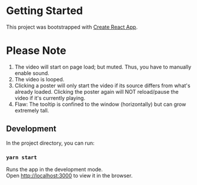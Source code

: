 # Getting Started

This project was bootstrapped with [Create React App](https://github.com/facebook/create-react-app).

# Please Note

1. The video will start on page load; but muted. Thus, you have to manually enable sound.
2. The video is looped.
3. Clicking a poster will only start the video if its source differs from what's already loaded. Clicking the poster again will NOT reload/pause the video if it's currently playing.
4. Flaw: The tooltip is confined to the window (horizontally) but can grow extremely tall.

## Development

In the project directory, you can run:

### `yarn start`

Runs the app in the development mode.\
Open [http://localhost:3000](http://localhost:3000) to view it in the browser.
